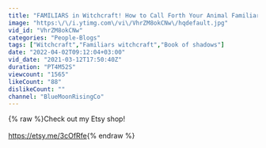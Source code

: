```yaml
---
title: "FAMILIARS in Witchcraft! How to Call Forth Your Animal Familiar"
image: "https:\/\/i.ytimg.com\/vi\/VhrZM8okCNw\/hqdefault.jpg"
vid_id: "VhrZM8okCNw"
categories: "People-Blogs"
tags: ["Witchcraft","Familiars witchcraft","Book of shadows"]
date: "2022-04-02T09:12:04+03:00"
vid_date: "2021-03-12T17:50:40Z"
duration: "PT4M52S"
viewcount: "1565"
likeCount: "88"
dislikeCount: ""
channel: "BlueMoonRisingCo"
---
```

{% raw %}Check out my Etsy shop! <br /><br /><a rel="nofollow" target="blank" href="https://etsy.me/3cOfRfe">https://etsy.me/3cOfRfe</a>{% endraw %}
